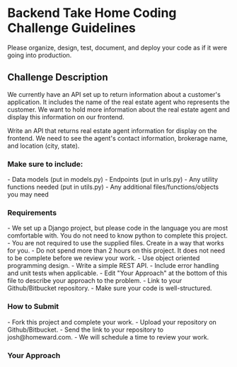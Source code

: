 <h1>Backend Take Home Coding Challenge Guidelines</h1>

Please organize, design, test, document, and deploy your code as if it were going into production.

<h2>Challenge Description</h2>

We currently have an API set up to return information about a customer's application. It includes the name of
the real estate agent who represents the customer. We want to hold more information about the real estate agent and
display this information on our frontend.

Write an API that returns real estate agent information for display on the frontend. We need to see the agent's contact
information, brokerage name, and location (city, state).

<h3>Make sure to include:</h3>
- Data models (put in models.py)
- Endpoints (put in urls.py)
- Any utility functions needed (put in utils.py)
- Any additional files/functions/objects you may need

<h3>Requirements</h3>
- We set up a Django project, but please code in the language you are most comfortable with. You do not need to know
  python to complete this project.
- You are not required to use the supplied files. Create in a way that works for you.
- Do not spend more than 2 hours on this project. It does not need to be complete before we review your work.
- Use object oriented programming design.
- Write a simple REST API.
- Include error handling and unit tests when applicable.
- Edit "Your Approach" at the bottom of this file to describe your approach to the problem.
- Link to your Github/Bitbucket repository.
- Make sure your code is well-structured.

<h3>How to Submit</h3>
- Fork this project and complete your work.
- Upload your repository on Github/Bitbucket.
- Send the link to your repository to josh@homeward.com.
- We will schedule a time to review your work.

<h3>Your Approach</h3>
